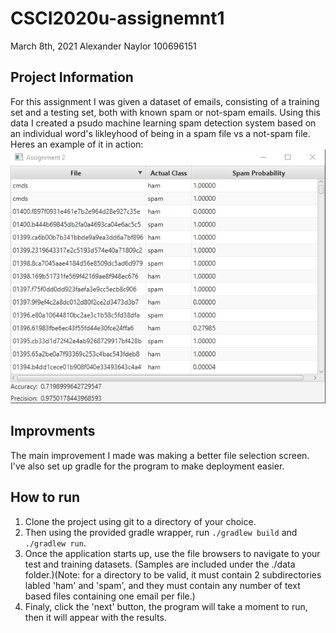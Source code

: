 # CSCI2020u-assignemnt1 #
March 8th, 2021
Alexander Naylor 100696151

## Project Information ##
For this assignment I was given a dataset of emails, consisting of a training set and a testing set, both with known spam or not-spam emails. Using this data I created a psudo machine learning spam detection system based on an individual word's likleyhood of being in a spam file vs a not-spam file. Heres an example of it in action:
![Screenshot](screenshot.png)

## Improvments ##
The main improvement I made was making a better file selection screen. I've also set up gradle for the program to make deployment easier.

## How to run ##
1. Clone the project using git to a directory of your choice.
2. Then using the provided gradle wrapper, run `./gradlew build` and `./gradlew run`.
3. Once the application starts up, use the file browsers to navigate to your test and training datasets. (Samples are included under the ./data folder.)(Note: for a directory to be valid, it must contain 2 subdirectories labled 'ham' and 'spam', and they must contain any number of text based files containing one email per file.)
4. Finaly, click the 'next' button, the program will take a moment to run, then it will appear with the results.